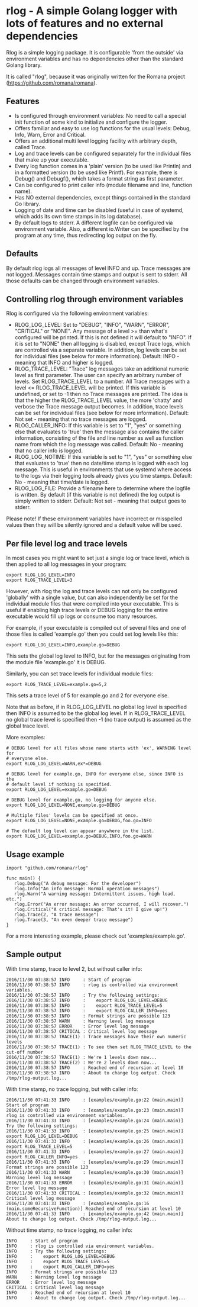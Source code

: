 # rlog - A simple Golang logger with lots of features and no external dependencies

Rlog is a simple logging package. It is configurable 'from the outside' via
environment variables and has no dependencies other than the standard Golang
library.

It is called "rlog", because it was originally written for the Romana project
(https://github.com/romana/romana).


## Features

* Is configured through environment variables: No need to call a special
  init function of some kind to initialize and configure the logger.
* Offers familiar and easy to use log functions for the usual levels: Debug,
  Info, Warn, Error and Critical.
* Offers an additional multi level logging facility with arbitrary depth,
  called Trace.
* Log and trace levels can be configured separately for the individual files
  that make up your executable.
* Every log function comes in a 'plain' version (to be used like Println)
  and in a formatted version (to be used like Printf). For example, there
  is Debug() and Debugf(), which takes a format string as first parameter.
* Can be configured to print caller info (module filename and line, function
  name).
* Has NO external dependencies, except things contained in the standard Go
  library.
* Logging of date and time can be disabled (useful in case of systemd, which
  adds its own time stamps in its log database).
* By default logs to stderr. A different logfile can be configured via
  environment variable. Also, a different io.Writer can be specified by the
  program at any time, thus redirecting log output on the fly.


## Defaults

By default rlog logs all messages of level INFO and up. Trace messages are
not logged. Messages contain time stamps and output is sent to stderr. All
those defaults can be changed through environment variables.


## Controlling rlog through environment variables

Rlog is configured via the following environment variables:

* RLOG_LOG_LEVEL:   Set to "DEBUG", "INFO", "WARN", "ERROR", "CRITICAL"
                    or "NONE".
                    Any message of a level >= than what's configured will
                    be printed. If this is not defined it will default to
                    "INFO". If it is set to "NONE" then all logging is
                    disabled, except Trace logs, which are controlled via a
                    separate variable. In addition, log levels can be set
                    for individual files (see below for more information).
                    Default: INFO - meaning that INFO and higher is logged.
* RLOG_TRACE_LEVEL: "Trace" log messages take an additional numeric level as
                    first parameter. The user can specify an arbitrary
                    number of levels. Set RLOG_TRACE_LEVEL to a number. All
                    Trace messages with a level <= RLOG_TRACE_LEVEL will be
                    printed. If this variable is undefined, or set to -1
                    then no Trace messages are printed. The idea is that the
                    higher the RLOG_TRACE_LEVEL value, the more 'chatty' and
                    verbose the Trace message output becomes. In addition,
                    trace levels can be set for individual files (see below
                    for more information).
                    Default: Not set - meaning that no trace messages are
                    logged.
* RLOG_CALLER_INFO: If this variable is set to "1", "yes" or something else
                    that evaluates to 'true' then the message also contains
                    the caller information, consisting of the file and line
                    number as well as function name from which the log
                    message was called.
                    Default: No - meaning that no caller info is logged.
* RLOG_LOG_NOTIME:  If this variable is set to "1", "yes" or something else
                    that evaluates to 'true' then no date/time stamp is
                    logged with each log message. This is useful in
                    environments that use systemd where access to the logs
                    via their logging tools already gives you time stamps.
                    Default: No - meaning that time/date is logged.
* RLOG_LOG_FILE:    Provide a filename here to determine where the logfile
                    is written. By default (if this variable is not defined)
                    the log output is simply written to stderr.
                    Default: Not set - meaning that output goes to stderr.

Please note! If these environment variables have incorrect or misspelled
values then they will be silently ignored and a default value will be used.


## Per file level log and trace levels

In most cases you might want to set just a single log or trace level, which is
then applied to all log messages in your program:

    export RLOG_LOG_LEVEL=INFO
    export RLOG_TRACE_LEVEL=3

However, with rlog the log and trace levels can not only be configured
'globally' with a single value, but can also independently be set for the
individual module files that were compiled into your executable. This is useful
if enabling high trace levels or DEBUG logging for the entire executable would
fill up logs or consume too many resources.

For example, if your executable is compiled out of several files and one of
those files is called 'example.go' then you could set log levels like this:

    export RLOG_LOG_LEVEL=INFO,example.go=DEBUG

This sets the global log level to INFO, but for the messages originating from
the module file 'example.go' it is DEBUG.

Similarly, you can set trace levels for individual module files:

    export RLOG_TRACE_LEVEL=example.go=5,2

This sets a trace level of 5 for example.go and 2 for everyone else.

Note that as before, if in RLOG_LOG_LEVEL no global log level is specified then
INFO is assumed to be the global log level. If in RLOG_TRACE_LEVEL no global
trace level is specified then -1 (no trace output) is assumed as the global
trace level.

More examples:

    # DEBUG level for all files whose name starts with 'ex', WARNING level for
    # everyone else.
    export RLOG_LOG_LEVEL=WARN,ex*=DEBUG

    # DEBUG level for example.go, INFO for everyone else, since INFO is the
    # default level if nothing is specified.
    export RLOG_LOG_LEVEL=example.go=DEBUG

    # DEBUG level for example.go, no logging for anyone else.
    export RLOG_LOG_LEVEL=NONE,example.go=DEBUG

    # Multiple files' levels can be specified at once.
    export RLOG_LOG_LEVEL=NONE,example.go=DEBUG,foo.go=INFO

    # The default log level can appear anywhere in the list.
    export RLOG_LOG_LEVEL=example.go=DEBUG,INFO,foo.go=WARN


## Usage example

    import "github.com/romana/rlog"

    func main() {
 	   rlog.Debug("A debug message: For the developer")
 	   rlog.Info("An info message: Normal operation messages")
 	   rlog.Warn("A warning message: Intermittent issues, high load, etc.")
 	   rlog.Error("An error message: An error occurred, I will recover.")
 	   rlog.Critical("A critical message: That's it! I give up!")
 	   rlog.Trace(2, "A trace message")
 	   rlog.Trace(3, "An even deeper trace message")
    }

For a more interesting example, please check out 'examples/example.go'.


## Sample output

With time stamp, trace to level 2, but without caller info:

    2016/11/30 07:38:57 INFO     : Start of program
    2016/11/30 07:38:57 INFO     : rlog is controlled via environment variables.
    2016/11/30 07:38:57 INFO     : Try the following settings:
    2016/11/30 07:38:57 INFO     :    export RLOG_LOG_LEVEL=DEBUG
    2016/11/30 07:38:57 INFO     :    export RLOG_TRACE_LEVEL=5
    2016/11/30 07:38:57 INFO     :    export RLOG_CALLER_INFO=yes
    2016/11/30 07:38:57 INFO     : Format strings are possible 123
    2016/11/30 07:38:57 WARN     : Warning level log message
    2016/11/30 07:38:57 ERROR    : Error level log message
    2016/11/30 07:38:57 CRITICAL : Critical level log message
    2016/11/30 07:38:57 TRACE(1) : Trace messages have their own numeric levels
    2016/11/30 07:38:57 TRACE(1) : To see them set RLOG_TRACE_LEVEL to the cut-off number
    2016/11/30 07:38:57 TRACE(1) : We're 1 levels down now...
    2016/11/30 07:38:57 TRACE(2) : We're 2 levels down now...
    2016/11/30 07:38:57 INFO     : Reached end of recursion at level 10
    2016/11/30 07:38:57 INFO     : About to change log output. Check /tmp/rlog-output.log...

With time stamp, no trace logging, but with caller info:

    2016/11/30 07:41:33 INFO     : [examples/example.go:22 (main.main)] Start of program
    2016/11/30 07:41:33 INFO     : [examples/example.go:23 (main.main)] rlog is controlled via environment variables.
    2016/11/30 07:41:33 INFO     : [examples/example.go:24 (main.main)] Try the following settings:
    2016/11/30 07:41:33 INFO     : [examples/example.go:25 (main.main)]    export RLOG_LOG_LEVEL=DEBUG
    2016/11/30 07:41:33 INFO     : [examples/example.go:26 (main.main)]    export RLOG_TRACE_LEVEL=5
    2016/11/30 07:41:33 INFO     : [examples/example.go:27 (main.main)]    export RLOG_CALLER_INFO=yes
    2016/11/30 07:41:33 INFO     : [examples/example.go:29 (main.main)] Format strings are possible 123
    2016/11/30 07:41:33 WARN     : [examples/example.go:30 (main.main)] Warning level log message
    2016/11/30 07:41:33 ERROR    : [examples/example.go:31 (main.main)] Error level log message
    2016/11/30 07:41:33 CRITICAL : [examples/example.go:32 (main.main)] Critical level log message
    2016/11/30 07:41:33 INFO     : [examples/example.go:16 (main.someRecursiveFunction)] Reached end of recursion at level 10
    2016/11/30 07:41:33 INFO     : [examples/example.go:42 (main.main)] About to change log output. Check /tmp/rlog-output.log...

Without time stamp, no trace logging, no caller info:

    INFO     : Start of program
    INFO     : rlog is controlled via environment variables.
    INFO     : Try the following settings:
    INFO     :    export RLOG_LOG_LEVEL=DEBUG
    INFO     :    export RLOG_TRACE_LEVEL=5
    INFO     :    export RLOG_CALLER_INFO=yes
    INFO     : Format strings are possible 123
    WARN     : Warning level log message
    ERROR    : Error level log message
    CRITICAL : Critical level log message
    INFO     : Reached end of recursion at level 10
    INFO     : About to change log output. Check /tmp/rlog-output.log...


